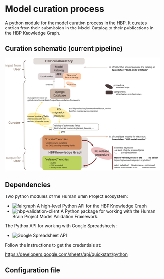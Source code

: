 # Model curation process

A python module for the model curation process in the HBP. It curates entries from their submission in the Model Catalog to their publications in the HBP Knowledge Graph.

## Curation schematic (current pipeline)

![schematic](docs/process.svg)

## Dependencies

Two python modules of the Human Brain Project ecosystem:

- ![fairgraph](https://github.com/HumanBrainProject/fairgraph) A high-level Python API for the HBP Knowledge Graph
- ![hbp-validation-client](https://github.com/HumanBrainProject/hbp-validation-client) A Python package for working with the Human Brain Project Model Validation Framework.

The Python API for working with Google Spreadsheets:

- ![Google Spreadsheet API](https://developers.google.com/sheets/api)

Follow the instructions to get the credentials at:

https://developers.google.com/sheets/api/quickstart/python

## Configuration file



